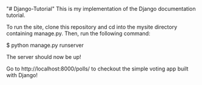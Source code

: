 "# Django-Tutorial" 
This is my implementation of the Django documentation tutorial.

To run the site, clone this repository and cd into the mysite directory containing manage.py. Then, run the following command:

$ python manage.py runserver

The server should now be up!

Go to http://localhost:8000/polls/ to checkout the simple voting app built with Django!
